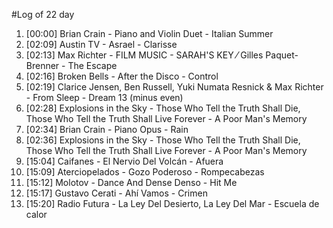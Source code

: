 #Log of 22 day

1. [00:00] Brian Crain - Piano and Violin Duet - Italian Summer
1. [02:09] Austin TV - Asrael - Clarisse
1. [02:13] Max Richter - FILM MUSIC - SARAH'S KEY ⁄ Gilles Paquet-Brenner - The Escape
1. [02:16] Broken Bells - After the Disco - Control
1. [02:19] Clarice Jensen, Ben Russell, Yuki Numata Resnick & Max Richter - From Sleep - Dream 13 (minus even)
1. [02:28] Explosions in the Sky - Those Who Tell the Truth Shall Die, Those Who Tell the Truth Shall Live Forever - A Poor Man's Memory
1. [02:34] Brian Crain - Piano Opus - Rain
1. [02:36] Explosions in the Sky - Those Who Tell the Truth Shall Die, Those Who Tell the Truth Shall Live Forever - A Poor Man's Memory
1. [15:04] Caifanes - El Nervio Del Volcán - Afuera
1. [15:09] Aterciopelados - Gozo Poderoso - Rompecabezas
1. [15:12] Molotov - Dance And Dense Denso - Hit Me
1. [15:17] Gustavo Cerati - Ahí Vamos - Crimen
1. [15:20] Radio Futura - La Ley Del Desierto, La Ley Del Mar - Escuela de calor
